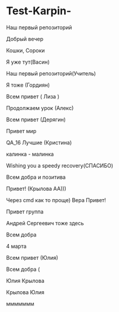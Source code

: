 # Test-Karpin-
Наш первый репозиторий

Добрый вечер 

Кошки, Сороки

Я уже тут(Васин)

Наш первый репозиторий(Учитель)

Я тоже (Гордиян)

Всем привет ( Лиза )

Продолжаем урок (Алекс)

Всем привет (Дерягин)

Привет мир

QA_16 Лучшие (Кристина)

калинка - малинка

Wishing you a speedy recovery(СПАСИБО)

Всем добра и позитива

Привет! (Крылова АА)))

Через cmd как то проще)
Вера
Привет!

Привет группа

Андрей Сергеевич тоже здесь

Всем добра

4 марта

Всем привет (Юлия)

Всем добра (

Юлия Крылова

Крылова Юлия

ммммммм
